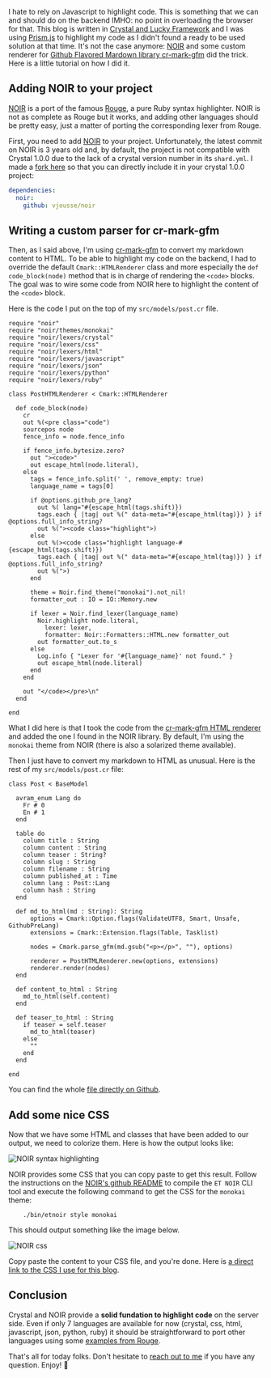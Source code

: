 <!-- 
.. title: Server side syntax highlighting with Crystal lang, NOIR and Lucky framework
.. slug: crystal-lang-syntax-highlighting-with-noir-and-lucky.md
.. date: 2021-06-02 09:00:00+00:00
.. tags: crystal, luckyframework, noir
.. category: 
.. link: 
.. description: 
.. type: text
-->

I hate to rely on Javascript to highlight code. This is something that we can and should do on the backend IMHO: no point in overloading the browser for that. This blog is written in [Crystal and Lucky Framework](https://github.com/vjousse/lucky-blog) and I was using [Prism.js](https://prismjs.com/) to highlight my code as I didn't found a ready to be used solution at that time. It's not the case anymore: [NOIR](https://github.com/MakeNowJust/noir) and some custom renderer for [Github Flavored Mardown library cr-mark-gfm](https://github.com/amauryt/cr-cmark-gfm) did the trick. Here is a little tutorial on how I did it.

<!-- TEASER_END -->

## Adding NOIR to your project

[NOIR](https://github.com/MakeNowJust/noir) is a port of the famous [Rouge](https://github.com/rouge-ruby/rouge/), a pure Ruby syntax highlighter. NOIR is not as complete as Rouge but it works, and adding other languages should be pretty easy, just a matter of porting the corresponding lexer from Rouge.

First, you need to add [NOIR](https://github.com/MakeNowJust/noir) to your project. Unfortunately, the latest commit on NOIR is 3 years old and, by default, the project is not compatible with Crystal 1.0.0 due to the lack of a crystal version number in its `shard.yml`. I made a [fork here](https://github.com/vjousse/noir) so that you can directly include it in your crystal 1.0.0 project:

```yaml
dependencies:
  noir:
    github: vjousse/noir
```

## Writing a custom parser for cr-mark-gfm

Then, as I said above, I'm using [cr-mark-gfm](https://github.com/amauryt/cr-cmark-gfm) to convert my markdown content to HTML. To be able to highlight my code on the backend, I had to override the default `Cmark::HTMLRenderer` class and more especially the `def code_block(node)` method that is in charge of rendering the `<code>` blocks. The goal was to wire some code from NOIR here to highlight the content of the `<code>` block.

Here is the code I put on the top of my `src/models/post.cr` file.
```crystal
require "noir"
require "noir/themes/monokai"
require "noir/lexers/crystal"
require "noir/lexers/css"
require "noir/lexers/html"
require "noir/lexers/javascript"
require "noir/lexers/json"
require "noir/lexers/python"
require "noir/lexers/ruby"

class PostHTMLRenderer < Cmark::HTMLRenderer

  def code_block(node)
    cr
    out %(<pre class="code")
    sourcepos node
    fence_info = node.fence_info

    if fence_info.bytesize.zero?
      out "><code>"
      out escape_html(node.literal),
    else
      tags = fence_info.split(' ', remove_empty: true)
      language_name = tags[0]

      if @options.github_pre_lang?
        out %( lang="#{escape_html(tags.shift)})
        tags.each { |tag| out %(" data-meta="#{escape_html(tag)}) } if @options.full_info_string?
        out %("><code class="highlight">)
      else
        out %(><code class="highlight language-#{escape_html(tags.shift)})
        tags.each { |tag| out %(" data-meta="#{escape_html(tag)}) } if @options.full_info_string?
        out %(">)
      end

      theme = Noir.find_theme("monokai").not_nil!
      formatter_out : IO = IO::Memory.new

      if lexer = Noir.find_lexer(language_name)
        Noir.highlight node.literal,
          lexer: lexer,
          formatter: Noir::Formatters::HTML.new formatter_out
        out formatter_out.to_s
      else
        Log.info { "Lexer for '#{language_name}' not found." }
        out escape_html(node.literal)
      end
    end

    out "</code></pre>\n"
  end

end
```

What I did here is that I took the code from the [cr-mark-gfm HTML renderer](https://github.com/amauryt/cr-cmark-gfm/blob/4dd681983e6fe10c5e44ef7f38ed94e8a7a9b147/src/cmark/renderers/html_renderer.cr#L58) and added the one I found in the NOIR library. By default, I'm using the `monokai` theme from NOIR (there is also a solarized theme available).

Then I just have to convert my markdown to HTML as unusual. Here is the rest of my `src/models/post.cr` file:

```crystal
class Post < BaseModel

  avram_enum Lang do
    Fr # 0
    En # 1
  end

  table do
    column title : String
    column content : String
    column teaser : String?
    column slug : String
    column filename : String
    column published_at : Time
    column lang : Post::Lang
    column hash : String
  end

  def md_to_html(md : String): String
      options = Cmark::Option.flags(ValidateUTF8, Smart, Unsafe, GithubPreLang)
      extensions = Cmark::Extension.flags(Table, Tasklist)

      nodes = Cmark.parse_gfm(md.gsub("<p></p>", ""), options)

      renderer = PostHTMLRenderer.new(options, extensions)
      renderer.render(nodes)
  end

  def content_to_html : String
    md_to_html(self.content)
  end

  def teaser_to_html : String
    if teaser = self.teaser
      md_to_html(teaser)
    else
      ""
    end
  end

end
```

You can find the whole [file directly on Github](https://github.com/vjousse/lucky-blog/blob/3c007f9e364bb3bbca31f2e6d0c95b496ae2761e/src/models/post.cr).

## Add some nice CSS

Now that we have some HTML and classes that have been added to our output, we need to colorize them. Here is how the output looks like:

![NOIR syntax highlighting](/images/noir_syntax_hl.png)

NOIR provides some CSS that you can copy paste to get this result. Follow the instructions on the [NOIR's github README](https://github.com/MakeNowJust/noir) to compile the `ET NOIR` CLI tool and execute the following command to get the CSS for the `monokai` theme:

```shell
    ./bin/etnoir style monokai
```

This should output something like the image below.

![NOIR css](/images/noir_css.png)

Copy paste the content to your CSS file, and you're done. Here is [a direct link to the CSS I use for this blog](https://github.com/vjousse/lucky-blog/blob/3c007f9e364bb3bbca31f2e6d0c95b496ae2761e/src/css/app.scss#L139).

## Conclusion

Crystal and NOIR provide a __solid fundation to highlight code__ on the server side. Even if only 7 languages are available for now (crystal, css, html, javascript, json, python, ruby) it should be straightforward to port other languages using some [examples from Rouge](https://github.com/rouge-ruby/rouge/tree/master/lib/rouge/lexers).

That's all for today folks. Don't hesitate to [reach out to me](/about) if you have any question. Enjoy! 🎉
